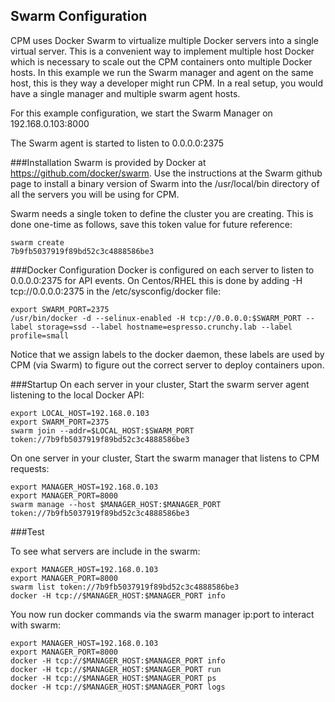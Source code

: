 ## Swarm Configuration

CPM uses Docker Swarm to virtualize multiple Docker servers into
a single virtual server.  This is a convenient way to implement
multiple host Docker which is necessary to scale out the
CPM containers onto multiple Docker hosts.  In this example
we run the Swarm manager and agent on the same host, this is
they way a developer might run CPM.  In a real setup, you would
have a single manager and multiple swarm agent hosts.

For this example configuration, we start the Swarm Manager
on 192.168.0.103:8000

The Swarm agent is started to listen to 0.0.0.0:2375

###Installation
Swarm is provided by Docker at https://github.com/docker/swarm.  Use the
instructions at the Swarm github page to install a binary version
of Swarm into the /usr/local/bin directory of all the servers you
will be using for CPM.

Swarm needs a single token to define the cluster you are creating.  This
is done one-time as follows, save this token value for future reference:
~~~~~~~~~~~~~~~~~~~~~~~~
swarm create
7b9fb5037919f89bd52c3c4888586be3
~~~~~~~~~~~~~~~~~~~~~~~~

###Docker Configuration
Docker is configured on each server to listen to 0.0.0.0:2375 for API events.  On
Centos/RHEL this is done by adding -H tcp://0.0.0.0:2375 in the /etc/sysconfig/docker
file:
~~~~~~~~~~~~~~~~~~~~~~~~
export SWARM_PORT=2375
/usr/bin/docker -d --selinux-enabled -H tcp://0.0.0.0:$SWARM_PORT --label storage=ssd --label hostname=espresso.crunchy.lab --label profile=small
~~~~~~~~~~~~~~~~~~~~~~~~

Notice that we assign labels to the docker daemon, these labels are used by CPM (via Swarm)
to figure out the correct server to deploy containers upon.

###Startup
On each server in your cluster, Start the swarm server agent listening to the local Docker API:
~~~~~~~~~~~~~~~~~~~~~~~~
export LOCAL_HOST=192.168.0.103
export SWARM_PORT=2375
swarm join --addr=$LOCAL_HOST:$SWARM_PORT token://7b9fb5037919f89bd52c3c4888586be3
~~~~~~~~~~~~~~~~~~~~~~~~

On one server in your cluster, Start the swarm manager that listens to CPM
requests:
~~~~~~~~~~~~~~~~~~~~~~~~
export MANAGER_HOST=192.168.0.103
export MANAGER_PORT=8000
swarm manage --host $MANAGER_HOST:$MANAGER_PORT token://7b9fb5037919f89bd52c3c4888586be3
~~~~~~~~~~~~~~~~~~~~~~~~

###Test

To see what servers are include in the swarm:
~~~~~~~~~~~~~~~~~~~~~~~~
export MANAGER_HOST=192.168.0.103
export MANAGER_PORT=8000
swarm list token://7b9fb5037919f89bd52c3c4888586be3
docker -H tcp://$MANAGER_HOST:$MANAGER_PORT info
~~~~~~~~~~~~~~~~~~~~~~~~

You now run docker commands via the swarm manager ip:port to interact with swarm:
~~~~~~~~~~~~~~~~~~~~~
export MANAGER_HOST=192.168.0.103
export MANAGER_PORT=8000
docker -H tcp://$MANAGER_HOST:$MANAGER_PORT info
docker -H tcp://$MANAGER_HOST:$MANAGER_PORT run
docker -H tcp://$MANAGER_HOST:$MANAGER_PORT ps
docker -H tcp://$MANAGER_HOST:$MANAGER_PORT logs
~~~~~~~~~~~~~~~~~~~~~

